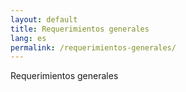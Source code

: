 ```yaml
---
layout: default
title: Requerimientos generales
lang: es
permalink: /requerimientos-generales/
---
```


Requerimientos generales